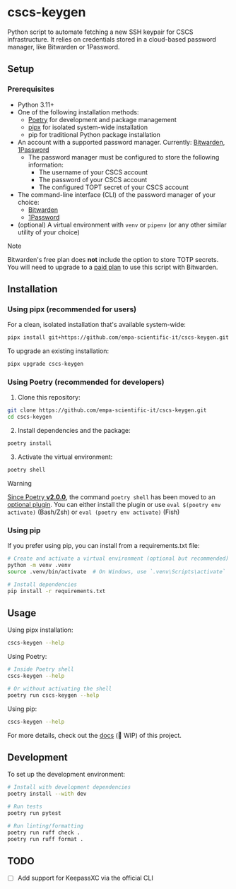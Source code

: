 # cscs-keygen

Python script to automate fetching a new SSH keypair for CSCS infrastructure. It relies on credentials stored in a cloud-based password manager, like Bitwarden or 1Password.

## Setup

### Prerequisites

- Python 3.11+
- One of the following installation methods:
  - [Poetry](https://python-poetry.org/) for development and package management
  - [pipx](https://pypa.github.io/pipx/) for isolated system-wide installation
  - pip for traditional Python package installation
- An account with a supported password manager. Currently: [Bitwarden](https://bitwarden.com), [1Password](https://1password.com/)
  - The password manager must be configured to store the following information:
    - The username of your CSCS account
    - The password of your CSCS account
    - The configured TOPT secret of your CSCS account
- The command-line interface (CLI) of the password manager of your choice:
  - [Bitwarden](https://bitwarden.com/help/article/cli/)
  - [1Password](https://support.1password.com/command-line-getting-started/)
- (optional) A virtual environment with `venv` or `pipenv` (or any other similar utility of your choice)

> [!NOTE]
> Bitwarden's free plan does **not** include the option to store TOTP secrets. You will need to upgrade to a [paid plan](https://bitwarden.com/pricing/) to use this script with Bitwarden.

## Installation

### Using pipx (recommended for users)

For a clean, isolated installation that's available system-wide:

```bash
pipx install git+https://github.com/empa-scientific-it/cscs-keygen.git
```

To upgrade an existing installation:
```bash
pipx upgrade cscs-keygen
```

### Using Poetry (recommended for developers)

1. Clone this repository:
```bash
git clone https://github.com/empa-scientific-it/cscs-keygen.git
cd cscs-keygen
```

2. Install dependencies and the package:
```bash
poetry install
```

3. Activate the virtual environment:
```bash
poetry shell
```

> [!WARNING]
> [Since Poetry **v2.0.0**](https://python-poetry.org/docs/managing-environments/#activating-the-environment), the command `poetry shell` has been moved to an [optional plugin](https://github.com/python-poetry/poetry-plugin-shell). You can either install the plugin or use `eval $(poetry env activate)` (Bash/Zsh) or `eval (poetry env activate)` (Fish)

### Using pip

If you prefer using pip, you can install from a requirements.txt file:

```bash
# Create and activate a virtual environment (optional but recommended)
python -m venv .venv
source .venv/bin/activate  # On Windows, use `.venv\Scripts\activate`

# Install dependencies
pip install -r requirements.txt
```

## Usage

Using pipx installation:
```bash
cscs-keygen --help
```

Using Poetry:
```bash
# Inside Poetry shell
cscs-keygen --help

# Or without activating the shell
poetry run cscs-keygen --help
```

Using pip:
```bash
cscs-keygen --help
```

For more details, check out the [docs](https://github.com/empa-scientific-it/cscs-keygen/wiki) (🚧 WIP) of this project.

## Development

To set up the development environment:

```bash
# Install with development dependencies
poetry install --with dev

# Run tests
poetry run pytest

# Run linting/formatting
poetry run ruff check .
poetry run ruff format .
```

## TODO
- [ ] Add support for KeepassXC via the official CLI

